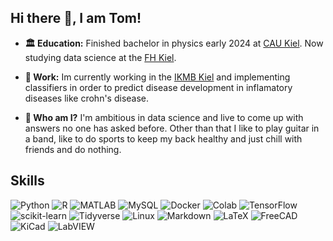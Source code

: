 ## Hi there 👋, I am Tom!

- **🏛️ Education:** Finished bachelor in physics early 2024 at [CAU Kiel](https://www.uni-kiel.de/de/). Now studying data science at the [FH Kiel](https://www.fh-kiel.de/startseite/). 

- **🔭 Work:** Im currently working in the [IKMB Kiel](https://www.ikmb.uni-kiel.de/) and implementing classifiers in order to predict disease development in inflamatory diseases like crohn's disease. 

- **🤔 Who am I?** I'm ambitious in data science and live to come up with answers no one has asked before. Other than that I like to play guitar in a band, like to do sports to keep my back healthy and just chill with friends and do nothing.

## Skills
![Python](https://img.shields.io/badge/Python-FFD43B?style=for-the-badge&logo=python&logoColor=blue)
![R](https://img.shields.io/badge/R-276DC3?style=for-the-badge&logo=r&logoColor=white)
![MATLAB](https://img.shields.io/badge/MATLAB-0076A8?style=for-the-badge&logo=mathworks&logoColor=white)
![MySQL](https://img.shields.io/badge/MySQL-005C84?style=for-the-badge&logo=mysql&logoColor=white)
![Docker](https://img.shields.io/badge/Docker-2496ED?style=for-the-badge&logo=docker&logoColor=white)
![Colab](https://img.shields.io/badge/Colab-F9AB00?style=for-the-badge&logo=google-colab&logoColor=white)
![TensorFlow](https://img.shields.io/badge/TensorFlow-FF6F00?style=for-the-badge&logo=tensorflow&logoColor=white)
![scikit-learn](https://img.shields.io/badge/scikit--learn-F7931E?style=for-the-badge&logo=scikit-learn&logoColor=white)
![Tidyverse](https://img.shields.io/badge/Tidyverse-1A162D?style=for-the-badge&logo=tidyverse&logoColor=white)
![Linux](https://img.shields.io/badge/Linux-FCC624?style=for-the-badge&logo=linux&logoColor=black)
![Markdown](https://img.shields.io/badge/Markdown-000000?style=for-the-badge&logo=markdown&logoColor=white)
![LaTeX](https://img.shields.io/badge/LaTeX-008080?style=for-the-badge&logo=latex&logoColor=white)
![FreeCAD](https://img.shields.io/badge/FreeCAD-005288?style=for-the-badge&logo=freecad&logoColor=white)
![KiCad](https://img.shields.io/badge/KiCad-314CB0?style=for-the-badge&logo=kicad&logoColor=white)
![LabVIEW](https://img.shields.io/badge/LabVIEW-FFDB00?style=for-the-badge&logo=labview&logoColor=black)